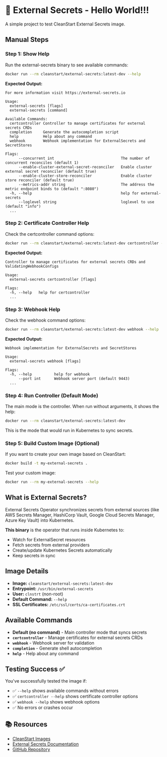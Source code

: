 # 🔐 External Secrets - Hello World!!!

A simple project to test CleanStart External Secrets image.

## Manual Steps

### Step 1: Show Help
Run the external-secrets binary to see available commands:
```bash
docker run --rm cleanstart/external-secrets:latest-dev --help
```

**Expected Output:**
```
For more information visit https://external-secrets.io

Usage:
  external-secrets [flags]
  external-secrets [command]

Available Commands:
  certcontroller Controller to manage certificates for external secrets CRDs
  completion     Generate the autocompletion script
  help           Help about any command
  webhook        Webhook implementation for ExternalSecrets and SecretStores

Flags:
      --concurrent int                              The number of concurrent reconciles (default 1)
      --enable-cluster-external-secret-reconciler   Enable cluster external secret reconciler (default true)
      --enable-cluster-store-reconciler             Enable cluster store reconciler (default true)
      --metrics-addr string                         The address the metric endpoint binds to (default ":8080")
  -h, --help                                        help for external-secrets
      --loglevel string                             loglevel to use (default "info")
  ...
```

### Step 2: Certificate Controller Help
Check the certcontroller command options:
```bash
docker run --rm cleanstart/external-secrets:latest-dev certcontroller --help
```

**Expected Output:**
```
Controller to manage certificates for external secrets CRDs and ValidatingWebhookConfigs

Usage:
  external-secrets certcontroller [flags]

Flags:
  -h, --help   help for certcontroller
  ...
```

### Step 3: Webhook Help
Check the webhook command options:
```bash
docker run --rm cleanstart/external-secrets:latest-dev webhook --help
```

**Expected Output:**
```
Webhook implementation for ExternalSecrets and SecretStores

Usage:
  external-secrets webhook [flags]

Flags:
  -h, --help          help for webhook
      --port int      Webhook server port (default 9443)
  ...
```

### Step 4: Run Controller (Default Mode)
The main mode is the controller. When run without arguments, it shows the help:
```bash
docker run --rm cleanstart/external-secrets:latest-dev
```

This is the mode that would run in Kubernetes to sync secrets.

### Step 5: Build Custom Image (Optional)
If you want to create your own image based on CleanStart:
```bash
docker build -t my-external-secrets .
```

Test your custom image:
```bash
docker run --rm my-external-secrets --help
```

## What is External Secrets?

External Secrets Operator synchronizes secrets from external sources (like AWS Secrets Manager, HashiCorp Vault, Google Cloud Secrets Manager, Azure Key Vault) into Kubernetes.

**This binary** is the operator that runs inside Kubernetes to:
- Watch for ExternalSecret resources
- Fetch secrets from external providers
- Create/update Kubernetes Secrets automatically
- Keep secrets in sync

## Image Details

- **Image:** `cleanstart/external-secrets:latest-dev`
- **Entrypoint:** `/usr/bin/external-secrets`
- **User:** `clnstrt` (non-root)
- **Default Command:** `--help`
- **SSL Certificates:** `/etc/ssl/certs/ca-certificates.crt`

## Available Commands

- **Default (no command)** - Main controller mode that syncs secrets
- **`certcontroller`** - Manage certificates for external secrets CRDs
- **`webhook`** - Webhook server for validation
- **`completion`** - Generate shell autocompletion
- **`help`** - Help about any command

## Testing Success ✅

You've successfully tested the image if:
- ✅ `--help` shows available commands without errors
- ✅ `certcontroller --help` shows certificate controller options
- ✅ `webhook --help` shows webhook options
- ✅ No errors or crashes occur

## 📚 Resources

- [CleanStart Images](https://cleanstart.com/)
- [External Secrets Documentation](https://external-secrets.io/)
- [GitHub Repository](https://github.com/external-secrets/external-secrets)

